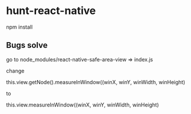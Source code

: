 # hunt-react-native

npm install

## Bugs solve

  go to node_modules/react-native-safe-area-view => index.js
  
  change
  
  this.view.getNode().measureInWindow((winX, winY, winWidth, winHeight)
  
  to
  
  this.view.measureInWindow((winX, winY, winWidth, winHeight)
  
